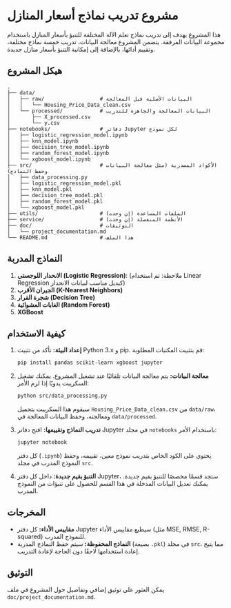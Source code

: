 # مشروع تدريب نماذج أسعار المنازل

هذا المشروع يهدف إلى تدريب نماذج تعلم الآلة المختلفة للتنبؤ بأسعار المنازل باستخدام مجموعة البيانات المرفقة. يتضمن المشروع معالجة البيانات، تدريب خمسة نماذج مختلفة، وتقييم أدائها، بالإضافة إلى إمكانية التنبؤ بأسعار منازل جديدة.

## هيكل المشروع

```
.  
├── data/
│   ├── raw/                  # البيانات الأصلية قبل المعالجة
│   │   └── Housing_Price_Data_clean.csv
│   └── processed/            # البيانات المعالجة والجاهزة للتدريب
│       ├── X_processed.csv
│       └── y.csv
├── notebooks/                # دفاتر Jupyter لكل نموذج
│   ├── logistic_regression_model.ipynb
│   ├── knn_model.ipynb
│   ├── decision_tree_model.ipynb
│   ├── random_forest_model.ipynb
│   └── xgboost_model.ipynb
├── src/                      # الأكواد المصدرية (مثل معالجة البيانات وحفظ النماذج)
│   ├── data_processing.py
│   ├── logistic_regression_model.pkl
│   ├── knn_model.pkl
│   ├── decision_tree_model.pkl
│   ├── random_forest_model.pkl
│   └── xgboost_model.pkl
├── utils/                    # الملفات المساعدة (إن وجدت)
├── service/                  # الأنظمة المنفصلة (إن وجدت)
├── doc/                      # التوثيقات
│   └── project_documentation.md
└── README.md                 # هذا الملف
```

## النماذج المدربة

1.  **الانحدار اللوجستي (Logistic Regression)**: (ملاحظة: تم استخدام Linear Regression كبديل مناسب لبيانات الانحدار)
2.  **الجيران الأقرب (K-Nearest Neighbors)**
3.  **شجرة القرار (Decision Tree)**
4.  **الغابات العشوائية (Random Forest)**
5.  **XGBoost**

## كيفية الاستخدام

1.  **إعداد البيئة:**
    تأكد من تثبيت Python 3.x و pip.
    قم بتثبيت المكتبات المطلوبة:
    ```bash
    pip install pandas scikit-learn xgboost jupyter
    ```

2.  **معالجة البيانات:**
    يتم معالجة البيانات تلقائيًا عند تشغيل المشروع. يمكنك تشغيل السكريبت يدويًا إذا لزم الأمر:
    ```bash
    python src/data_processing.py
    ```
    سيقوم هذا السكريبت بتحميل `Housing_Price_Data_clean.csv` من `data/raw`، ومعالجته، وحفظ البيانات المعالجة في `data/processed`.

3.  **تدريب النماذج وتقييمها:**
    افتح دفاتر Jupyter في مجلد `notebooks` باستخدام الأمر:
    ```bash
    jupyter notebook
    ```
    كل دفتر (`.ipynb`) يحتوي على الكود الخاص بتدريب نموذج معين، تقييمه، وحفظ النموذج المدرب في مجلد `src`.

4.  **التنبؤ بقيم جديدة:**
    داخل كل دفتر Jupyter، ستجد قسمًا مخصصًا للتنبؤ بقيم جديدة. يمكنك تعديل البيانات المدخلة في هذا القسم للحصول على تنبؤات من النموذج المدرب.

## المخرجات

-   **مقاييس الأداء:** كل دفتر Jupyter سيطبع مقاييس الأداء (مثل MSE, RMSE, R-squared) للنموذج المدرب.
-   **النماذج المحفوظة:** سيتم حفظ النماذج المدربة (بصيغة `.pkl`) في مجلد `src`، مما يتيح إعادة استخدامها لاحقًا دون الحاجة لإعادة التدريب.

## التوثيق

يمكن العثور على توثيق إضافي وتفاصيل حول المشروع في ملف `doc/project_documentation.md`.

